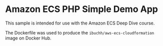 # Amazon ECS PHP Simple Demo App

This sample is intended for use with the Amazon ECS Deep Dive course.

The Dockerfile was used to produce the `ibuchh/aws-ecs-cloudformation` image on Docker Hub.
